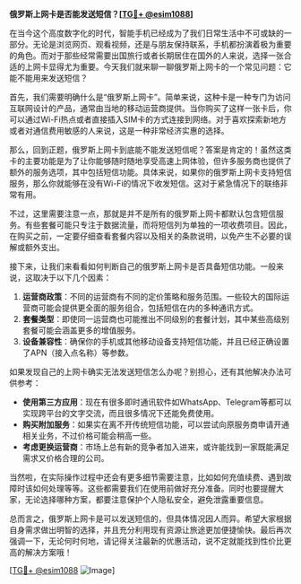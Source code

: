 **俄罗斯上网卡是否能发送短信？[[TG💪+ @esim1088](https://t.me/s/esim1088)]**

在当今这个高度数字化的时代，智能手机已经成为了我们日常生活中不可或缺的一部分。无论是浏览网页、观看视频，还是与朋友保持联系，手机都扮演着极为重要的角色。而对于那些经常需要出国旅行或者长期居住在国外的人来说，选择一张合适的上网卡显得尤为重要。今天我们就来聊一聊俄罗斯上网卡的一个常见问题：它能不能用来发送短信？

首先，我们需要明确什么是“俄罗斯上网卡”。简单来说，这种卡是一种专门为访问互联网设计的产品，通常由当地的移动运营商提供。当你购买了这样一张卡后，你可以通过Wi-Fi热点或者直接插入SIM卡的方式连接到网络。对于喜欢探索新地方或者对通信费用敏感的人来说，这是一种非常经济实惠的选择。

那么，回到正题，俄罗斯上网卡到底能不能发送短信呢？答案是肯定的！虽然这类卡的主要功能是为了让你能够随时随地享受高速上网体验，但许多服务商也提供了额外的服务选项，其中包括短信功能。具体来说，如果你的俄罗斯上网卡支持短信服务，那么你就能够在没有Wi-Fi的情况下收发短信。这对于紧急情况下的联络非常有用。

不过，这里需要注意一点，那就是并不是所有的俄罗斯上网卡都默认包含短信服务。有些套餐可能只专注于数据流量，而将短信列为单独的一项收费项目。因此，在购买之前，一定要仔细查看套餐内容以及相关的条款说明，以免产生不必要的误解或额外支出。

接下来，让我们来看看如何判断自己的俄罗斯上网卡是否具备短信功能。一般来说，这取决于以下几个因素：

1. **运营商政策**：不同的运营商有不同的定价策略和服务范围。一些较大的国际运营商可能会提供更全面的服务组合，包括短信在内的多种通讯方式。
2. **套餐类型**：即使同一运营商也可能推出不同级别的套餐计划，其中某些高级别套餐可能会涵盖更多的增值服务。
3. **设备兼容性**：确保你的手机或其他移动设备支持短信功能，并且已经正确设置了APN（接入点名称）等参数。

如果发现自己的上网卡确实无法发送短信怎么办呢？别担心，还有其他解决办法可供参考：

- **使用第三方应用**：现在有很多即时通讯软件如WhatsApp、Telegram等都可以实现跨平台的文字交流，而且很多情况下还能免费使用。
- **购买附加服务**：如果实在离不开传统短信功能，可以尝试向原服务商申请开通相关业务，不过价格可能会稍高一些。
- **考虑更换运营商**：市场上总有新的竞争者加入进来，或许能找到一家既能满足需求又价格合理的公司。

当然啦，在实际操作过程中还会有更多细节需要注意，比如如何充值续费、遇到故障时该如何处理等等。这些都需要我们在使用前做好充分准备。同时也要提醒大家，无论选择哪种方案，都要注意保护个人隐私安全，避免泄露重要信息。

总而言之，俄罗斯上网卡是可以发送短信的，但具体情况因人而异。希望大家根据自身需求做出明智的选择，并且充分利用现有资源让旅途更加便捷愉快。最后再次强调一下，无论何时何地，请记得关注最新的优惠活动，说不定就能找到性价比更高的解决方案哦！

[[TG💪+ @esim1088](https://t.me/s/esim1088) ![Image](https://i.postimg.cc/4NQfJmqS/Snipaste-2025-05-13-00-14-12.png)]